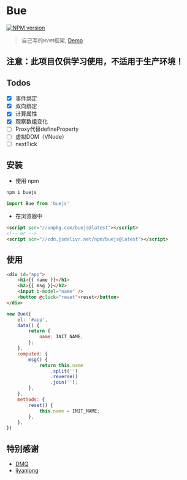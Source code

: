 # Bue
[![NPM version](https://img.shields.io/npm/v/buejs.svg)](https://npmjs.org/package/buejs)
> 自己写的`MVVM`框架, [Demo](https://bowencool.github.io/bue/)
## 注意：此项目仅供学习使用，不适用于生产环境！

## Todos
 - [x] 事件绑定
 - [x] 双向绑定
 - [x] 计算属性
 - [x] 观察数组变化
 - [ ] Proxy代替defineProperty
 - [ ] 虚拟DOM（VNode）
 - [ ] nextTick

## 安装
 - 使用 npm
``` bash
npm i buejs
```
``` js
import Bue from 'buejs'
```
 - 在浏览器中
``` html
<script scr="//unpkg.com/buejs@latest"></script>
<!-- or -->
<script scr="//cdn.jsdelivr.net/npm/buejs@latest"></script>
```

## 使用
``` html
<div id="app">
	<h1>{{ name }}</h1>
	<h2>{{ msg }}</h2>
	<input b-model="name" />
	<button @click="reset">reset</button>
</div>
```
``` js
new Bue({
	el: '#app',
	data() {
		return {
			name: INIT_NAME,
		};
	},
	computed: {
		msg() {
			return this.name
				.split('')
				.reverse()
				.join('');
		},
	},
	methods: {
		reset() {
			this.name = INIT_NAME;
		},
	},
})
```

## 特别感谢

- [DMQ](https://github.com/DMQ)
- [liyanlong](https://github.com/liyanlong)

